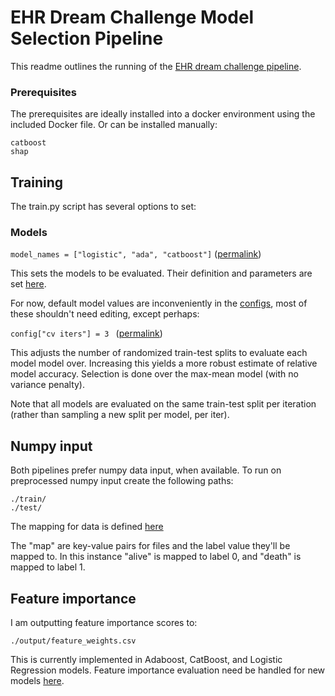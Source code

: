 # EHR Dream Challenge Model Selection Pipeline

This readme outlines the running of the [EHR dream challenge pipeline](https://www.synapse.org/#!Synapse:syn20833371/wiki/600725).

### Prerequisites

The prerequisites are ideally installed into a docker environment using the included Docker file. Or can be installed manually: 

```
catboost
shap
```

## Training

The train.py script has several options to set:

### Models
```model_names = ["logistic", "ada", "catboost"]``` ([permalink](https://github.com/ivanbrugere/ehrdc/blob/a939b4964534c0ffe15811e9928ab114841dde09/app/train.py#L21)) 


This sets the models to be evaluated. Their definition and parameters are set [here](https://github.com/ivanbrugere/ehrdc/blob/457b03eacc506efc0f04ce2ba2e93d17f5e39df3/app/model_configs.py#L13).

For now, default model values are inconveniently in the [configs](https://github.com/ivanbrugere/ehrdc/blob/457b03eacc506efc0f04ce2ba2e93d17f5e39df3/app/model_configs.py#L110), most of these shouldn't need editing, except perhaps:

```config["cv iters"] = 3 ``` ([permalink](https://github.com/ivanbrugere/ehrdc/blob/457b03eacc506efc0f04ce2ba2e93d17f5e39df3/app/model_configs.py#L133))

This adjusts the number of randomized train-test splits to evaluate each model model over. Increasing this yields a more robust estimate of relative model accuracy. Selection is done over the max-mean model (with no variance penalty). 

Note that all models are evaluated on the same train-test split per iteration (rather than sampling a new split per model, per iter). 

## Numpy input

Both pipelines prefer numpy data input, when available. To run on preprocessed numpy input create the following paths:
```
./train/
./test/

```

The mapping for data is defined [here](https://github.com/ivanbrugere/ehrdc/blob/457b03eacc506efc0f04ce2ba2e93d17f5e39df3/app/model_configs.py#L127)

The "map" are key-value pairs for files and the label value they'll be mapped to. In this instance "alive" is mapped to label 0, and "death" is mapped to label 1.

## Feature importance

I am outputting feature importance scores to:
```
./output/feature_weights.csv
```

This is currently implemented in Adaboost, CatBoost, and Logistic Regression models. Feature importance evaluation need be handled for new models [here](https://github.com/ivanbrugere/ehrdc/blob/457b03eacc506efc0f04ce2ba2e93d17f5e39df3/app/train.py#L49).